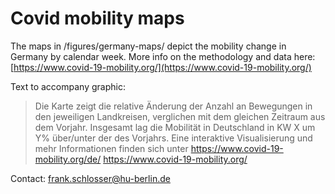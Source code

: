 # Covid mobility maps

The maps in /figures/germany-maps/ depict the mobility change in Germany by calendar week. More info on the methodology and data here: [https://www.covid-19-mobility.org/](https://www.covid-19-mobility.org/)

Text to accompany graphic:

> Die Karte zeigt die relative Änderung der Anzahl an Bewegungen in den jeweiligen Landkreisen, verglichen mit dem gleichen Zeitraum aus dem Vorjahr. Insgesamt lag die Mobilität in Deutschland in KW X um Y% über/unter der des Vorjahrs. Eine interaktive Visualisierung und mehr Informationen finden sich unter https://www.covid-19-mobility.org/de/ <https://www.covid-19-mobility.org/>

Contact: frank.schlosser@hu-berlin.de
